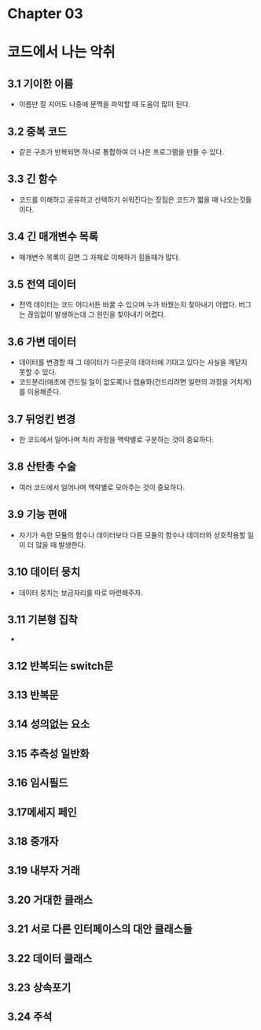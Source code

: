 # Chapter 03

# 코드에서 나는 악취

## 3.1 기이한 이름

- 이름만 잘 지어도 나중에 문맥을 파악할 때 도움이 많이 된다.

## 3.2 중복 코드

- 같은 구조가 반복되면 하나로 통합하여 더 나은 프로그램을 만들 수 있다.

## 3.3 긴 함수

- 코드를 이해하고 공유하고 선택하기 쉬워진다는 장점은 코드가 짧을 때 나오는것들이다.

## 3.4 긴 매개변수 목록

- 매개변수 목록이 길면 그 자체로 이해하기 힘들때가 많다.

## 3.5 전역 데이터

- 전역 데이터는 코드 어디서든 바꿀 수 있으며 누가 바꿨는지 찾아내기 어렵다. 버그는 끊임없이 발생하는데 그 원인을 찾아내기 어렵다.

## 3.6 가변 데이터

- 데이터를 변경할 때 그 데이터가 다른곳의 데이터에 기대고 있다는 사실을 깨닫지 못할 수 있다.
- 코드분리(애초에 건드릴 일이 없도록)나 캡슐화(건드리려면 일련의 과정을 거치게)를 이용해준다.

## 3.7 뒤엉킨 변경

- 한 코드에서 일어나며 처리 과정을 맥락별로 구분하는 것이 중요하다.

## 3.8 산탄총 수술

- 여러 코드에서 일어나며 맥락별로 모아주는 것이 중요하다.

## 3.9 기능 편애

- 자기가 속한 모듈의 함수나 데이터보다 다른 모듈의 함수나 데이터와 상호작용할 일이 더 많을 때 발생한다.

## 3.10 데이터 뭉치

- 데이터 뭉치는 보금자리를 따로 마련해주자.

## 3.11 기본형 집착

-

## 3.12 반복되는 switch문

## 3.13 반복문

## 3.14 성의없는 요소

## 3.15 추측성 일반화

## 3.16 임시필드

## 3.17메세지 페인

## 3.18 중개자

## 3.19 내부자 거래

## 3.20 거대한 클래스

## 3.21 서로 다른 인터페이스의 대안 클래스들

## 3.22 데이터 클래스

## 3.23 상속포기

## 3.24 주석
